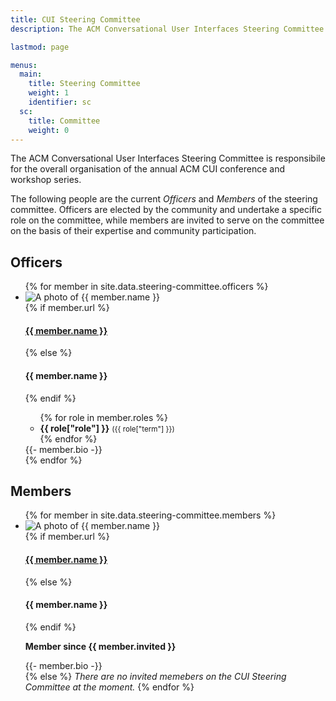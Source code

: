 ```yaml
---
title: CUI Steering Committee
description: The ACM Conversational User Interfaces Steering Committee are responsibile for the overall organisation of the CUI conference and workshop series.

lastmod: page

menus:
  main:
    title: Steering Committee
    weight: 1
    identifier: sc
  sc:
    title: Committee
    weight: 0
---
```


The ACM Conversational User Interfaces Steering Committee is responsibile for the overall organisation of the annual ACM CUI conference and workshop series.

The following people are the current _Officers_ and _Members_ of the steering committee. Officers are elected by the community and undertake a specific role on the committee, while members are invited to serve on the committee on the basis of their expertise and community participation.

## Officers

<ul class="list-unstyled">
	{% for member in site.data.steering-committee.officers %}
		<li class="d-flex flex-md-row flex-column my-5">
			<div class="flex-shrink-0">
				<img src="{{ member.photo | relative_url }}" class="profile-photo mr-md-3 mb-md-0 mb-3 rounded-circle shadow" alt="A photo of {{ member.name }}" title="{{ member.name }}">
			</div>
			<div class="flex-grow-1 ms-md-3">
				{% if member.url %}
					<h4 class="mt-0 mb-1"><a href="{{ member.url }}" title="Go to {{ member.name }}'s website" target="_blank">{{ member.name }}</a></h4>
				{% else %}
					<h4 class="mt-0 mb-1">{{ member.name }}</h4>
				{% endif %}
				<ul class="list-unstyled mb-2">
					{% for role in member.roles %}
						<li>
							<strong>{{ role["role"] }}</strong> <small>({{ role["term"] }})</small>
						</li>
					{% endfor %}
				</ul>
				{{- member.bio -}}
			</div>
		</li>
	{% endfor %}
</ul>

## Members

<ul class="list-unstyled">
	{% for member in site.data.steering-committee.members %}
		<li class="d-flex flex-md-row flex-column my-5">
			<div class="flex-shrink-0">
				<img src="{{ member.photo | relative_url }}" class="profile-photo mr-md-3 mb-md-0 mb-3 rounded-circle shadow" alt="A photo of {{ member.name }}" title="{{ member.name }}">
			</div>
			<div class="flex-grow-1 ms-md-3">
				{% if member.url %}
					<h4 class="mt-0 mb-1"><a href="{{ member.url }}" title="Go to {{ member.name }}'s website" target="_blank">{{ member.name }}</a></h4>
				{% else %}
					<h4 class="mt-0 mb-1">{{ member.name }}</h4>
				{% endif %}
				<p>
					<strong>Member since {{ member.invited }}</strong>
				</p>
				{{- member.bio -}}
			</div>
		</li>
	{% else %}
		<em>There are no invited memebers on the CUI Steering Committee at the moment.</em>
	{% endfor %}
</ul>
